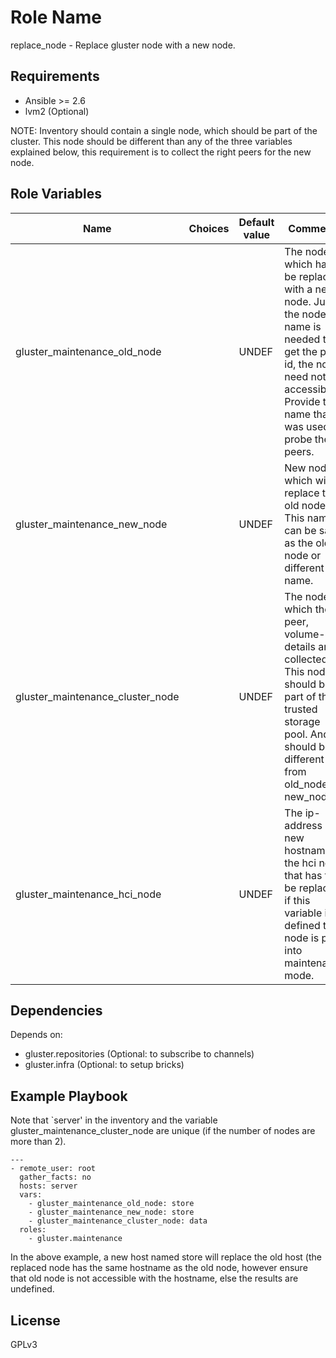 Role Name
=========

replace_node - Replace gluster node with a new node.

Requirements
------------

- Ansible >= 2.6
- lvm2 (Optional)

NOTE: Inventory should contain a single node, which should be part of the cluster. This node should be different than any of the three variables explained below, this requirement is to collect the right peers for the new node.

Role Variables
--------------

| Name                     |Choices| Default value         | Comments                          |
|--------------------------|-------|-----------------------|-----------------------------------|
| gluster_maintenance_old_node |    | UNDEF   | The node which has to be replaced with a new node. Just the node name is needed to get the peer id, the node need not be accessible. Provide the name that was used to probe the peers. |
| gluster_maintenance_new_node |   | UNDEF | New node which will replace the old node. This name can be same as the old node or different name. |
| gluster_maintenance_cluster_node |  | UNDEF | The node on which the peer, volume-id details are collected. This node should be part of the trusted storage pool. And should be different from old_node or new_node. |
| gluster_maintenance_hci_node |  | UNDEF | The ip-address or new hostname of the hci node that has to be replaced, if this variable is defined the node is put into maintenance mode. |


Dependencies
------------

Depends on:

- gluster.repositories (Optional: to subscribe to channels)
- gluster.infra (Optional: to setup bricks)

Example Playbook
----------------

Note that `server' in the inventory and the variable gluster_maintenance_cluster_node are unique (if the number of nodes are more than 2).

```
---
- remote_user: root
  gather_facts: no
  hosts: server
  vars:
    - gluster_maintenance_old_node: store
    - gluster_maintenance_new_node: store
    - gluster_maintenance_cluster_node: data
  roles:
    - gluster.maintenance
```

In the above example, a new host named store will replace the old host (the replaced node has the same hostname as the old node, however ensure that old node is not accessible with the hostname, else the results are undefined.


License
-------

GPLv3
